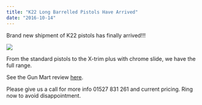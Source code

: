 ```yaml
---
title: "K22 Long Barrelled Pistols Have Arrived"
date: "2016-10-14"
---
```


Brand new shipment of K22 pistols has finally arrived!!!

![](https://res.cloudinary.com/shooting-supplies/image/upload/v1573564296/k22_GP_std_utmjub_viogds-1_uxynal.jpg)

From the standard pistols to the X-trim plus with chrome slide, we have the full range.

See the Gun Mart review [here](https://www.gunmart.net/gun-reviews/firearms/pistols/grand-power-k22-x-trim-plus).

Please give us a call for more info 01527 831 261 and current pricing. Ring now to avoid disappointment.
